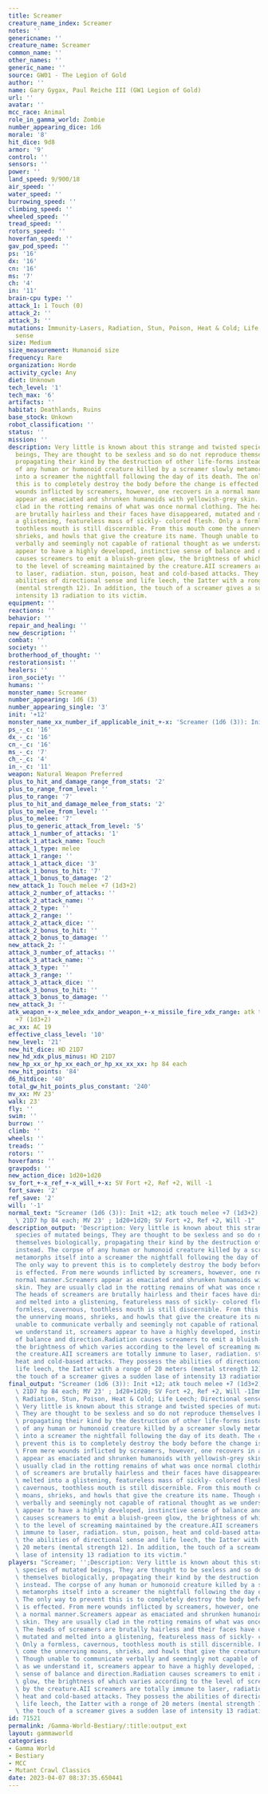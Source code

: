 ```yaml
---
title: Screamer
creature_name_index: Screamer
notes: ''
genericname: ''
creature_name: Screamer
common_name: ''
other_names: ''
generic_name: ''
source: GW01 - The Legion of Gold
author: ''
name: Gary Gygax, Paul Reiche III (GW1 Legion of Gold)
url: ''
avatar: ''
mcc_race: Animal
role_in_gamma_world: Zombie
number_appearing_dice: 1d6
morale: '8'
hit_dice: 9d8
armor: '9'
control: ''
sensors: ''
power: ''
land_speed: 9/900/18
air_speed: ''
water_speed: ''
burrowing_speed: ''
climbing_speed: ''
wheeled_speed: ''
tread_speed: ''
rotors_speed: ''
hoverfan_speed: ''
gav_pod_speed: ''
ps: '16'
dx: '16'
cn: '16'
ms: '7'
ch: '4'
in: '11'
brain-cpu type: ''
attack_1: 1 Touch (0)
attack_2: ''
attack_3: ''
mutations: Immunity-Lasers, Radiation, Stun, Poison, Heat & Cold; Life Leech; Directional
  sense
size: Medium
size_measurement: Humanoid size
frequency: Rare
organization: Horde
activity_cycle: Any
diet: Unknown
tech_level: '1'
tech_max: '6'
artifacts: ''
habitat: Deathlands, Ruins
base_stock: Unkown
robot_classification: ''
status: ''
mission: ''
description: Very little is known about this strange and twisted species of mutated
  beings, They are thought to be sexless and so do not reproduce themselves biologically,
  propagating their kind by the destruction of other life-forms instead. The corpse
  of any human or humonoid creature killed by a screamer slowly metamorphs itself
  into a screamer the nightfall following the day of its death. The only way to prevent
  this is to completely destroy the body before the change is effected. From mere
  wounds inflicted by screamers, however, one recovers in a normal manner.Screamers
  appear as emaciated and shrunken humanoids with yellowish-grey skin. They are usually
  clad in the rotting remains of what was once normal clothing. The heads of screamers
  are brutally hairless and their faces have disappeared, mutated and melted into
  a glistening, featureless mass of sickly- colored flesh. Only a formless, cavernous,
  toothless mouth is still discernible. From this mouth come the unnerving moans,
  shrieks, and howls that give the creature its name. Though unable to communicate
  verbally and seemingly not capable of rational thought as we understand it, screamers
  appear to have a highly developed, instinctive sense of balance and direction.Radiation
  causes screamers to emit a bluish-green glow, the brightness of which varies according
  to the level of screaming maintained by the creature.AII screamers are totally immune
  to laser, radiation. stun, poison, heat and cold-based attacks. They possess the
  abilities of directional sense and life leech, the Iatter with a ronge of 20 meters
  (mental strength 12). In addition, the touch of a screamer gives a sudden lase of
  intensity 13 radiation to its victim.
equipment: ''
reactions: ''
behavior: ''
repair_and_healing: ''
new_description: ''
combat: ''
society: ''
brotherhood_of_thought: ''
restorationsist: ''
healers: ''
iron_society: ''
humans: ''
monster_name: Screamer
number_appearing: 1d6 (3)
number_appearing_single: '3'
init: '+12'
monster_name_xx_number_if_applicable_init_+-x: 'Screamer (1d6 (3)): Init +12'
ps_-_c: '16'
dx_-_c: '16'
cn_-_c: '16'
ms_-_c: '7'
ch_-_c: '4'
in_-_c: '11'
weapon: Natural Weapon Preferred
plus_to_hit_and_damage_range_from_stats: '2'
plus_to_range_from_level: ''
plus_to_range: '7'
plus_to_hit_and_damage_melee_from_stats: '2'
plus_to_melee_from_level: ''
plus_to_melee: '7'
plus_to_generic_attack_from_level: '5'
attack_1_number_of_attacks: '1'
attack_1_attack_name: Touch
attack_1_type: melee
attack_1_range: ''
attack_1_attack_dice: '3'
attack_1_bonus_to_hit: '7'
attack_1_bonus_to_damage: '2'
new_attack_1: Touch melee +7 (1d3+2)
attack_2_number_of_attacks: ''
attack_2_attack_name: ''
attack_2_type: ''
attack_2_range: ''
attack_2_attack_dice: ''
attack_2_bonus_to_hit: ''
attack_2_bonus_to_damage: ''
new_attack_2: ''
attack_3_number_of_attacks: ''
attack_3_attack_name: ''
attack_3_type: ''
attack_3_range: ''
attack_3_attack_dice: ''
attack_3_bonus_to_hit: ''
attack_3_bonus_to_damage: ''
new_attack_3: ''
atk_weapon_+-x_melee_xdx_andor_weapon_+-x_missile_fire_xdx_range: atk touch melee
  +7 (1d3+2)
ac_xx: AC 19
effective_class_level: '10'
new_level: '21'
new_hit_dice: HD 21D7
new_hd_xdx_plus_minus: HD 21D7
new_hp_xx_or_hp_xx_each_or_hp_xx_xx_xx: hp 84 each
new_hit_points: '84'
d6_hitdice: '40'
total_gw_hit_points_plus_constant: '240'
mv_xx: MV 23'
walk: 23'
fly: ''
swim: ''
burrow: ''
climb: ''
wheels: ''
treads: ''
rotors: ''
hoverfans: ''
gravpods: ''
new_action_dice: 1d20+1d20
sv_fort_+-x_ref_+-x_will_+-x: SV Fort +2, Ref +2, Will -1
fort_save: '2'
ref_save: '2'
will: '-1'
normal_text: "Screamer (1d6 (3)): Init +12; atk touch melee +7 (1d3+2); AC 19; HD\
  \ 21D7 hp 84 each; MV 23' ; 1d20+1d20; SV Fort +2, Ref +2, Will -1"
description_output: 'Description: Very little is known about this strange and twisted
  species of mutated beings, They are thought to be sexless and so do not reproduce
  themselves biologically, propagating their kind by the destruction of other life-forms
  instead. The corpse of any human or humonoid creature killed by a screamer slowly
  metamorphs itself into a screamer the nightfall following the day of its death.
  The only way to prevent this is to completely destroy the body before the change
  is effected. From mere wounds inflicted by screamers, however, one recovers in a
  normal manner.Screamers appear as emaciated and shrunken humanoids with yellowish-grey
  skin. They are usually clad in the rotting remains of what was once normal clothing.
  The heads of screamers are brutally hairless and their faces have disappeared, mutated
  and melted into a glistening, featureless mass of sickly- colored flesh. Only a
  formless, cavernous, toothless mouth is still discernible. From this mouth come
  the unnerving moans, shrieks, and howls that give the creature its name. Though
  unable to communicate verbally and seemingly not capable of rational thought as
  we understand it, screamers appear to have a highly developed, instinctive sense
  of balance and direction.Radiation causes screamers to emit a bluish-green glow,
  the brightness of which varies according to the level of screaming maintained by
  the creature.AII screamers are totally immune to laser, radiation. stun, poison,
  heat and cold-based attacks. They possess the abilities of directional sense and
  life leech, the Iatter with a ronge of 20 meters (mental strength 12). In addition,
  the touch of a screamer gives a sudden lase of intensity 13 radiation to its victim.'
final_output: "Screamer (1d6 (3)): Init +12; atk touch melee +7 (1d3+2); AC 19; HD\
  \ 21D7 hp 84 each; MV 23' ; 1d20+1d20; SV Fort +2, Ref +2, Will -1Immunity-Lasers,\
  \ Radiation, Stun, Poison, Heat & Cold; Life Leech; Directional senseDescription:\
  \ Very little is known about this strange and twisted species of mutated beings,\
  \ They are thought to be sexless and so do not reproduce themselves biologically,\
  \ propagating their kind by the destruction of other life-forms instead. The corpse\
  \ of any human or humonoid creature killed by a screamer slowly metamorphs itself\
  \ into a screamer the nightfall following the day of its death. The only way to\
  \ prevent this is to completely destroy the body before the change is effected.\
  \ From mere wounds inflicted by screamers, however, one recovers in a normal manner.Screamers\
  \ appear as emaciated and shrunken humanoids with yellowish-grey skin. They are\
  \ usually clad in the rotting remains of what was once normal clothing. The heads\
  \ of screamers are brutally hairless and their faces have disappeared, mutated and\
  \ melted into a glistening, featureless mass of sickly- colored flesh. Only a formless,\
  \ cavernous, toothless mouth is still discernible. From this mouth come the unnerving\
  \ moans, shrieks, and howls that give the creature its name. Though unable to communicate\
  \ verbally and seemingly not capable of rational thought as we understand it, screamers\
  \ appear to have a highly developed, instinctive sense of balance and direction.Radiation\
  \ causes screamers to emit a bluish-green glow, the brightness of which varies according\
  \ to the level of screaming maintained by the creature.AII screamers are totally\
  \ immune to laser, radiation. stun, poison, heat and cold-based attacks. They possess\
  \ the abilities of directional sense and life leech, the Iatter with a ronge of\
  \ 20 meters (mental strength 12). In addition, the touch of a screamer gives a sudden\
  \ lase of intensity 13 radiation to its victim."
players: "Screamer; '';Description: Very little is known about this strange and twisted\
  \ species of mutated beings, They are thought to be sexless and so do not reproduce\
  \ themselves biologically, propagating their kind by the destruction of other life-forms\
  \ instead. The corpse of any human or humonoid creature killed by a screamer slowly\
  \ metamorphs itself into a screamer the nightfall following the day of its death.\
  \ The only way to prevent this is to completely destroy the body before the change\
  \ is effected. From mere wounds inflicted by screamers, however, one recovers in\
  \ a normal manner.Screamers appear as emaciated and shrunken humanoids with yellowish-grey\
  \ skin. They are usually clad in the rotting remains of what was once normal clothing.\
  \ The heads of screamers are brutally hairless and their faces have disappeared,\
  \ mutated and melted into a glistening, featureless mass of sickly- colored flesh.\
  \ Only a formless, cavernous, toothless mouth is still discernible. From this mouth\
  \ come the unnerving moans, shrieks, and howls that give the creature its name.\
  \ Though unable to communicate verbally and seemingly not capable of rational thought\
  \ as we understand it, screamers appear to have a highly developed, instinctive\
  \ sense of balance and direction.Radiation causes screamers to emit a bluish-green\
  \ glow, the brightness of which varies according to the level of screaming maintained\
  \ by the creature.AII screamers are totally immune to laser, radiation. stun, poison,\
  \ heat and cold-based attacks. They possess the abilities of directional sense and\
  \ life leech, the Iatter with a ronge of 20 meters (mental strength 12). In addition,\
  \ the touch of a screamer gives a sudden lase of intensity 13 radiation to its victim.|"
id: 71521
permalink: /Gamma-World-Bestiary/:title:output_ext
layout: gammaworld
categories:
- Gamma World
- Bestiary
- MCC
- Mutant Crawl Classics
date: 2023-04-07 08:37:35.650441
---
```

